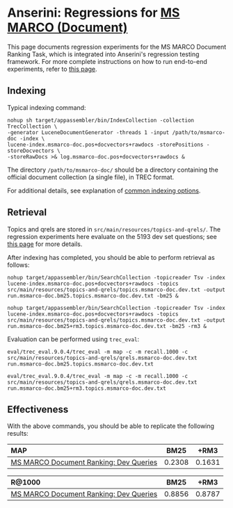 # Anserini: Regressions for [MS MARCO (Document)](https://github.com/microsoft/TREC-2019-Deep-Learning)

This page documents regression experiments for the MS MARCO Document Ranking Task, which is integrated into Anserini's regression testing framework.
For more complete instructions on how to run end-to-end experiments, refer to [this page](experiments-msmarco-doc.md).

## Indexing

Typical indexing command:

```
nohup sh target/appassembler/bin/IndexCollection -collection TrecCollection \
-generator LuceneDocumentGenerator -threads 1 -input /path/to/msmarco-doc -index \
lucene-index.msmarco-doc.pos+docvectors+rawdocs -storePositions -storeDocvectors \
-storeRawDocs >& log.msmarco-doc.pos+docvectors+rawdocs &
```

The directory `/path/to/msmarco-doc/` should be a directory containing the official document collection (a single file), in TREC format.

For additional details, see explanation of [common indexing options](common-indexing-options.md).

## Retrieval

Topics and qrels are stored in `src/main/resources/topics-and-qrels/`.
The regression experiments here evaluate on the 5193 dev set questions; see [this page](experiments-msmarco-doc.md) for more details.

After indexing has completed, you should be able to perform retrieval as follows:

```
nohup target/appassembler/bin/SearchCollection -topicreader Tsv -index lucene-index.msmarco-doc.pos+docvectors+rawdocs -topics src/main/resources/topics-and-qrels/topics.msmarco-doc.dev.txt -output run.msmarco-doc.bm25.topics.msmarco-doc.dev.txt -bm25 &

nohup target/appassembler/bin/SearchCollection -topicreader Tsv -index lucene-index.msmarco-doc.pos+docvectors+rawdocs -topics src/main/resources/topics-and-qrels/topics.msmarco-doc.dev.txt -output run.msmarco-doc.bm25+rm3.topics.msmarco-doc.dev.txt -bm25 -rm3 &

```

Evaluation can be performed using `trec_eval`:

```
eval/trec_eval.9.0.4/trec_eval -m map -c -m recall.1000 -c src/main/resources/topics-and-qrels/qrels.msmarco-doc.dev.txt run.msmarco-doc.bm25.topics.msmarco-doc.dev.txt

eval/trec_eval.9.0.4/trec_eval -m map -c -m recall.1000 -c src/main/resources/topics-and-qrels/qrels.msmarco-doc.dev.txt run.msmarco-doc.bm25+rm3.topics.msmarco-doc.dev.txt

```

## Effectiveness

With the above commands, you should be able to replicate the following results:

MAP                                     | BM25      | +RM3      |
:---------------------------------------|-----------|-----------|
[MS MARCO Document Ranking: Dev Queries](https://github.com/microsoft/TREC-2019-Deep-Learning)| 0.2308    | 0.1631    |


R@1000                                  | BM25      | +RM3      |
:---------------------------------------|-----------|-----------|
[MS MARCO Document Ranking: Dev Queries](https://github.com/microsoft/TREC-2019-Deep-Learning)| 0.8856    | 0.8787    |


